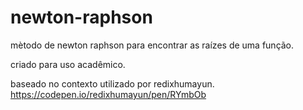 # newton-raphson

mètodo de newton raphson para encontrar as raízes de uma função.

criado para uso acadêmico.

baseado no contexto utilizado por redixhumayun.
https://codepen.io/redixhumayun/pen/RYmbOb
